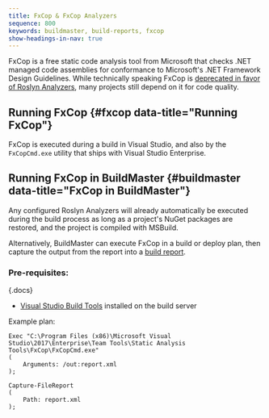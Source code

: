 ```yaml
---
title: FxCop & FxCop Analyzers
sequence: 800
keywords: buildmaster, build-reports, fxcop
show-headings-in-nav: true
---
```

 
FxCop is a free static code analysis tool from Microsoft that checks .NET managed code assemblies for conformance to Microsoft's .NET Framework Design Guidelines. While technically speaking FxCop is [deprecated in favor of Roslyn Analyzers](https://docs.microsoft.com/en-us/visualstudio/code-quality/fxcop-analyzers?view=vs-2019), many projects still depend on it for code quality. 

## Running FxCop {#fxcop data-title="Running FxCop"}

FxCop is executed during a build in Visual Studio, and also by the `FxCopCmd.exe` utility that ships with Visual Studio Enterprise.

## Running FxCop in BuildMaster {#buildmaster data-title="FxCop in BuildMaster"}

Any configured Roslyn Analyzers will already automatically be executed during the build process as long as a project's NuGet packages are restored, and the project is compiled with MSBuild.

Alternatively, BuildMaster can execute FxCop in a build or deploy plan, then capture the output from the report into a [build report](/docs/buildmaster/builds/tests/build-reports). 
 
### Pre-requisites: 
{.docs} 
- [Visual Studio Build Tools](https://visualstudio.microsoft.com/downloads) installed on the build server

Example plan: 
 
```
Exec "C:\Program Files (x86)\Microsoft Visual Studio\2017\Enterprise\Team Tools\Static Analysis Tools\FxCop\FxCopCmd.exe"
(
    Arguments: /out:report.xml 
);
 
Capture-FileReport
(
    Path: report.xml
);
```